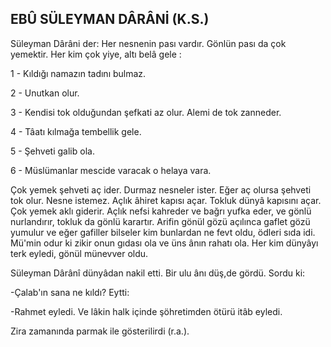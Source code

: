 ## EBÛ SÜLEYMAN DÂRÂNİ (K.S.)

Süleyman Dârâni der: Her nesnenin pası vardır. Gönlün pası da çok yemektir. Her kim çok yiye, altı belâ gele :

1 - Kıldığı namazın tadını bulmaz.

2 - Unutkan olur.

3 - Kendisi tok olduğundan şefkati az olur. Alemi de tok zanneder.

4 - Tâatı kılmağa tembellik gele.

5 - Şehveti galib ola.

6 - Müslümanlar mescide varacak o helaya vara.

Çok yemek şehveti aç ider. Durmaz nesne­ler ister. Eğer aç olursa şehveti tok olur. Nesne istemez. Açlık âhiret kapısı açar. Tokluk dün­yâ kapısını açar. Çok yemek aklı giderir. Açlık nefsi kahreder ve bağrı yufka eder, ve gönlü nurlandırır, tokluk da gönlü karartır. Arifin gö­nül gözü açılınca gaflet gözü yumulur ve eğer gafiller bilseler kim bunlardan ne fevt oldu, öd­leri sıda idi. Mü'min odur ki zikir onun gıdası ola ve üns ânın rahatı ola. Her kim dünyâyı terk eyledi, gönül münevver oldu.

Süleyman Dârânî dünyâdan nakil etti. Bir ulu ânı düş,de gördü. Sordu ki:

-Çalab'ın sana ne kıldı? Eytti:

-Rahmet eyledi. Ve lâkin halk içinde şöh­retimden ötürü itâb eyledi.

Zira zamanında parmak ile gösterilirdi (r.a.).
